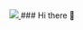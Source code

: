 
<a href="https://lee-coder.tistory.com" target="_blank">
  <img src="https://img.shields.io/badge/Tistory-FF5A4A?style=flat&logo=Tistory&logoColor=White"/>
</a>
### Hi there 👋
<!--
**LeeJeonSeok/LeeJeonSeok** is a ✨ _special_ ✨ repository because its `README.md` (this file) appears on your GitHub profile.

Here are some ideas to get you started:

- 🔭 I’m currently working on ...
- 🌱 I’m currently learning ...
- 👯 I’m looking to collaborate on ...
- 🤔 I’m looking for help with ...
- 💬 Ask me about ...
- 📫 How to reach me: ...
- 😄 Pronouns: ...
- ⚡ Fun fact: ...
-->
